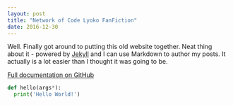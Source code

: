 ```yaml
---
layout: post
title: "Network of Code Lyoko FanFiction"
date: 2016-12-30
---
```


Well. Finally got around to putting this old website together. Neat thing about it - powered by [Jekyll](http://jekyllrb.com) and I can use Markdown to author my posts. It actually is a lot easier than I thought it was going to be.

[Full documentation on GitHub](https://github.com/batflyer/CLFanfictionSearchEngine)

``` python
def hello(args*):
  print('Hello World!')
```